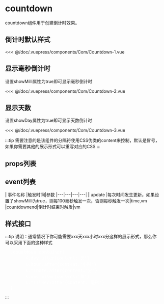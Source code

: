 # countdown

countdown组件用于创建倒计时效果。

## 倒计时默认样式

<Exp>
<div slot="exp">
<Com-Countdown-1></Com-Countdown-1>
</div>
<div slot="code">

<<< @/doc/.vuepress/components/Com/Countdown-1.vue
</div>
</Exp>

## 显示毫秒倒计时
设置showMilli属性为true即可显示毫秒倒计时

<Exp>
<div slot="exp">
<Com-Countdown-2></Com-Countdown-2>
</div>
<div slot="code">

<<< @/doc/.vuepress/components/Com/Countdown-2.vue
</div>
</Exp>

## 显示天数
设置showDay属性为true即可显示天数倒计时

<Exp>
<div slot="exp">
<Com-Countdown-3></Com-Countdown-3>
</div>
<div slot="code">

<<< @/doc/.vuepress/components/Com/Countdown-3.vue
</div>
</Exp>

:::tip
需要注意的是该组件的分隔符使用CSS伪类的content来控制，默认是冒号，如果你需要其他的展示形式可以重写对应的CSS
:::
## props列表

<Propsintro path="countdown/main.vue"></Propsintro>


## event列表

| 事件名称  |触发时间|参数
|---|---|---|---|
| update  |每次时间发生更新，如果设置了showMilli为true，则每100毫秒触发一次，否则每秒触发一次|time,vm
|countdownend|倒计时结束时触发|vm

## 样式接口

:::tip
说明：通常情况下你可能需要xxx天xxx小时xxx分这样的展示形式，那么你可以采用下面的这种样式
  <pre style="color:white">
  .countdown-container{
        &.day:after{content:'天'}
        &.hour:after{content:'小时'}
        &.minute:after{content:'分'}
        &.sec:after{content:'秒'}
        &.millSec:after{content:'毫秒'}
  }
</pre>
  
:::
